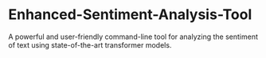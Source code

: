 # Enhanced-Sentiment-Analysis-Tool
A powerful and user-friendly command-line tool for analyzing the sentiment of text using state-of-the-art transformer models.
